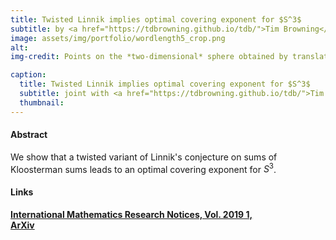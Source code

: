 ```yaml
---
title: Twisted Linnik implies optimal covering exponent for $S^3$
subtitle: by <a href="https://tdbrowning.github.io/tdb/">Tim Browning</a>, <a href="https://scholar.google.at/citations?user=FhNwBeQAAAAJ&hl=de">V. Vinay Kumaraswamy</a>, and <a href="#">Raphael S. Steiner</a>.
image: assets/img/portfolio/wordlength5_crop.png
alt:
img-credit: Points on the *two-dimensional* sphere obtained by translation of the north pole by $S^5$, where $S$ are the Golden Gates of Sarnak.

caption:
  title: Twisted Linnik implies optimal covering exponent for $S^3$
  subtitle: joint with <a href="https://tdbrowning.github.io/tdb/">Tim Browning</a> and <a href="https://scholar.google.at/citations?user=FhNwBeQAAAAJ&hl=de">V. Vinay Kumaraswamy</a>.
  thumbnail:
---
```


#### Abstract
We  show  that a  twisted variant of Linnik's conjecture on sums of Kloosterman sums leads to an optimal covering exponent  for $S^3$.

#### Links

**[International Mathematics Research Notices, Vol. 2019 1,](https://doi.org/10.1093/imrn/rnx116)**  
**[ArXiv](https://arxiv.org/abs/1609.06097)**  
